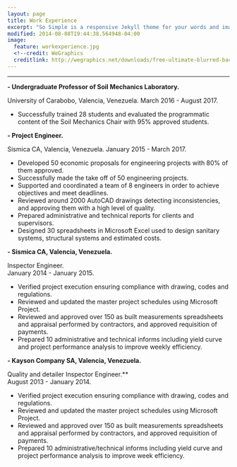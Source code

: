 ```yaml
---
layout: page
title: Work Experience
excerpt: "So Simple is a responsive Jekyll theme for your words and images."
modified: 2014-08-08T19:44:38.564948-04:00
image:
  feature: workexperience.jpg
  <!--credit: WeGraphics
  creditlink: http://wegraphics.net/downloads/free-ultimate-blurred-background-pack/ -->
---
```


<!--Looking for a simple, responsive, theme for your Jekyll powered blog? Well look no further. Here be **So Simple Theme**, the follow up to [**Minimal Mistakes**](http://mmistakes.github.io/minimal-mistakes) --- by designer slash illustrator [Michael Rose](http://mademistakes.com).-->

<hr/>

**- Undergraduate Professor of Soil Mechanics Laboratory.**

   University of Carabobo, Valencia, Venezuela.
   March 2016 - August 2017.
   * Successfully trained 28 students and evaluated the programmatic content of the Soil Mechanics Chair with 95% approved students.

**- Project  Engineer.** 

   Sismica CA, Valencia, Venezuela. 
   January 2015 - March 2017.
   * Developed 50 economic proposals for engineering projects with 80% of them approved.
   * Successfully made the take off of 50 engineering projects.
   * Supported and coordinated a team of 8 engineers in order to  achieve objectives and meet deadlines.
   * Reviewed around 2000 AutoCAD drawings detecting inconsistencies, and approving them with a high level of quality.
   * Prepared administrative and technical reports for clients and supervisors.
   * Designed 30 spreadsheets in Microsoft Excel used to design sanitary systems, structural systems and estimated costs.

**- Sismica CA, Valencia, Venezuela.** 

   Inspector Engineer.                                                                             
   January 2014 - January 2015.
   * Verified project execution ensuring compliance with drawing, codes and regulations.
   * Reviewed and updated the master project schedules using Microsoft Project.
   * Reviewed and approved over 150 as built measurements spreadsheets and appraisal performed by contractors, and approved requisition of payments.
   * Prepared 10 administrative and technical informs including yield curve and project performance analysis to improve weekly efficiency.
 
**- Kayson Company SA, Valencia, Venezuela.** 

  Quality and detailer Inspector Engineer.**                                                          
  August 2013 - January 2014.
  * Verified project execution ensuring compliance with drawing, codes and regulations.
  *  Reviewed and updated the master project schedules using Microsoft Project.
  *  Reviewed and approved over 150 as built measurements spreadsheets and appraisal performed by contractors, and approved requisition of payments.
  *  Prepared 10 administrative/technical informs including yield curve and project performance analysis to improve week efficiency.
